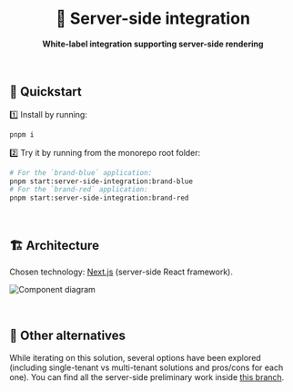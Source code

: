 <div align="center">
    <h1>🧪 Server-side integration</h1>
    <strong>White-label integration supporting server-side rendering</strong>
</div>
<br>
<br>

## 🚀 Quickstart

1️⃣ Install by running:

```bash
pnpm i
```

2️⃣ Try it by running from the monorepo root folder:

```bash
# For the `brand-blue` application:
pnpm start:server-side-integration:brand-blue
# For the `brand-red` application:
pnpm start:server-side-integration:brand-red
```

<br>

## 🏗 Architecture

Chosen technology: [Next.js](https://nextjs.org/) (server-side React framework).

![Component diagram](https://user-images.githubusercontent.com/10498826/186856180-01714fc8-90fe-4003-a18f-388cbf4a1ad4.png)

<br>

## 🚧 Other alternatives

While iterating on this solution, several options have been explored (including single-tenant vs multi-tenant solutions and pros/cons for each one).
You can find all the server-side preliminary work inside [this branch](https://github.com/adbayb/poc-white-label/tree/server-side-alternatives).
